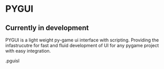 # PYGUI

## Currently in development 
PYGUI is a light weight py-game ui interface with scripting. Providing the infastrucutre for fast and fluid development of UI for any pygame project with easy integration. 

.pguisl


